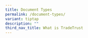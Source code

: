 ```yaml
---
title: Document Types
permalink: /document-types/
variant: tiptap
description: ""
third_nav_title: What is TradeTrust
---
```

